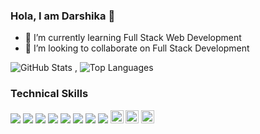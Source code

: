 ### Hola, I am Darshika 👋

- 🌱 I’m currently learning Full Stack Web Development
- 👯 I’m looking to collaborate on Full Stack Development

![GitHub Stats](https://github-readme-stats.vercel.app/api?username=darshikapongallu&&theme=highcontrast) , ![Top Languages](https://github-readme-stats.vercel.app/api/top-langs/?username=darshikapongallu&show_icons=true&theme=highcontrast)

### Technical Skills

<img src="https://img.shields.io/badge/-HTML-e34f26?logo=html5&logoColor=fff">  <img src="https://img.shields.io/badge/-CSS-1572B6?logo=css3&logoColor=fff"> <img src ="https://img.shields.io/badge/-JS-F7DF1E?logo=js&logoColor=fff"> <img src = "https://img.shields.io/badge/-Bootstrap-7952B3?logo=bootstrap&logoColor=fff"> <img src="https://img.shields.io/badge/-Php-777BB4?logo=php&logoColor=fff"> <img src="https://img.shields.io/badge/-Github-181717?logo=github&logoColor=fff"> <img src="https://img.shields.io/badge/-Python-3776AB?logo=python&logoColor=fff"> <img src="https://img.shields.io/badge/-Java-007396?logo=java&logoColor=fff">
<img src="https://img.shields.io/badge/Google_Cloud-4285F4?style=for-the-badge&logo=google-cloud&logoColor=white" height="21px"> <img src="https://img.shields.io/badge/Azure_Functions-0062AD?style=for-the-badge&logo=azure-functions&logoColor=white" height="21px"> <img src="https://img.shields.io/badge/MySQL-005C84?style=for-the-badge&logo=mysql&logoColor=white" height="21px">
